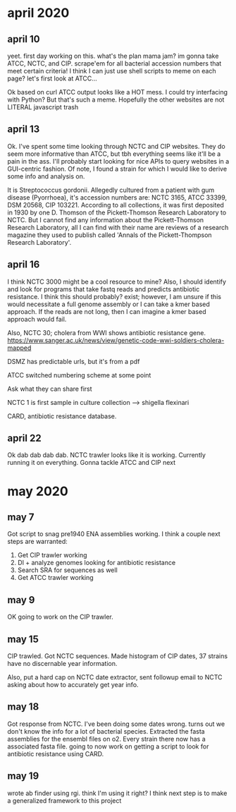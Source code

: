 # april 2020

## april 10
yeet. first day working on this. what's the plan mama jam? im gonna take ATCC, NCTC, and CIP. scrape'em for all bacterial accession numbers that meet certain criteria! 
I think I can just use shell scripts to meme on each page? let's first look at ATCC...

Ok based on curl ATCC output looks like a HOT mess. I could try interfacing with Python? But that's such a meme. Hopefully the other websites are not LITERAL
javascript trash

## april 13
Ok. I've spent some time looking through NCTC and CIP websites. They do seem more informative than ATCC, but tbh everything seems like it'll be a pain in the ass. 
I'll probably start looking for nice APIs to query websites in a GUI-centric fashion. Of note, I found a strain for which I would like to derive some info and analysis on.

It is Streptococcus gordonii. Allegedly cultured from a patient with gum disease (Pyorrhoea), it's accession numbers are: NCTC 3165, ATCC 33399, DSM 20568, CIP 103221. 
According to all collections, it was first deposited in 1930 by one D. Thomson of the Pickett-Thomson Research Laboratory to NCTC. But I cannot find any information
about the Pickett-Thomson Research Laboratory, all I can find with their name are reviews of a research magazine they used to publish called 'Annals of the Pickett-Thompson
Research Laboratory'.

## april 16

I think NCTC 3000 might be a cool resource to mine? Also, I should identify and look for programs that take fastq reads and predicts antibiotic resistance. I think this should probably? exist; however, I am unsure if this would necessitate a full genome assembly or I can take a kmer based approach. If the reads are not long, then I can imagine a kmer based approach would fail.

Also, NCTC 30; cholera from WWI shows antibiotic resistance gene. https://www.sanger.ac.uk/news/view/genetic-code-wwi-soldiers-cholera-mapped

DSMZ has predictable urls, but it's from a pdf

ATCC switched numbering scheme at some point
 
Ask what they can share first

NCTC 1 is first sample in culture collection --> shigella flexinari

CARD, antibiotic resistance database.

## april 22
Ok dab dab dab dab. NCTC trawler looks like it is working. Currently running it on everything. Gonna tackle ATCC and CIP next

# may 2020

## may 7

Got script to snag pre1940 ENA assemblies working. I think a couple next steps are warranted:
1. Get CIP trawler working 
2. Dl + analyze genomes looking for antibiotic resistance
3. Search SRA for sequences as well
4. Get ATCC trawler working 

## may 9

OK going to work on the CIP trawler. 

## may 15

CIP trawled. Got NCTC sequences. Made histogram of CIP dates, 37 strains have no discernable year information. 

Also, put a hard cap on NCTC date extractor, sent followup email to NCTC asking about how to accurately get year info.

## may 18
Got response from NCTC. I've been doing some dates wrong. turns out we don't know the info for a lot of bacterial species. 
Extracted the fasta assemblies for the ensembl files on o2. Every strain there now has a associated fasta file. going to now work on 
getting a script to look for antibiotic resistance using CARD.

## may 19
wrote ab finder using rgi. think I'm using it right? I think next step is to make a generalized framework to this project

